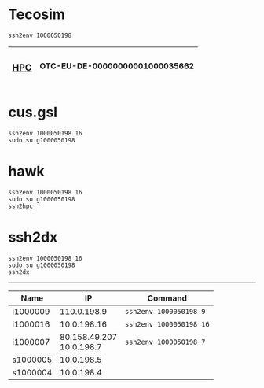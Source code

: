 # Tecosim
```shell
ssh2env 1000050198
```

| <h3>[HPC](https://hpc.1000050198.plmcloud.t-systems-service.com/)</h3> | OTC-EU-DE-00000000001000035662 |
| ---------------------------------------------------------------------- | ------------------------------ |

# cus.gsl
```shell
ssh2env 1000050198 16
sudo su g1000050198
```

# hawk
```shell
ssh2env 1000050198 16
sudo su g1000050198
ssh2hpc
```

# ssh2dx
```shell
ssh2env 1000050198 16
sudo su g1000050198
ssh2dx
```
---
| Name     | IP                          | Command                     |
| -------- | --------------------------- | --------------------------- |
| i1000009 | 110.0.198.9                 | ```ssh2env 1000050198 9```  |
| i1000016 | 10.0.198.16                 | ```ssh2env 1000050198 16``` |
| i1000007 | 80.158.49.207<br>10.0.198.7 | ```ssh2env 1000050198 7```  |
| s1000005 | 10.0.198.5                  |                             |
| s1000004 | 10.0.198.4                  |                             |